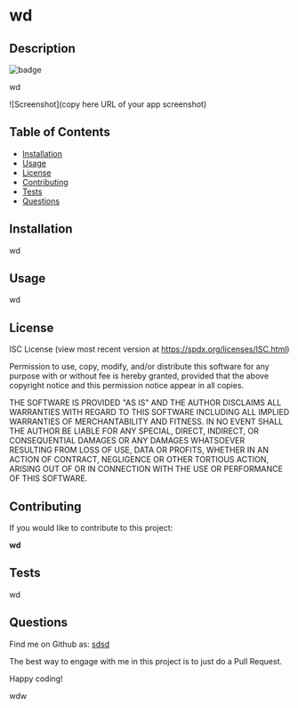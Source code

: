 

# wd

## Description
![badge](https://img.shields.io/badge/license-ISC-blue)

wd

![Screenshot](copy here URL of your app screenshot)

## Table of Contents
- [Installation](#installation)
- [Usage](#usage)
- [License](#license)
- [Contributing](#contributing)
- [Tests](#tests)
- [Questions](#questions)

## Installation
wd

## Usage
wd

## License

ISC License
(view most recent version at https://spdx.org/licenses/ISC.html)

Permission to use, copy, modify, and/or distribute this software for any
purpose with or without fee is hereby granted, provided that the above
copyright notice and this permission notice appear in all copies.

THE SOFTWARE IS PROVIDED "AS IS" AND THE AUTHOR DISCLAIMS ALL WARRANTIES
WITH REGARD TO THIS SOFTWARE INCLUDING ALL IMPLIED WARRANTIES OF
MERCHANTABILITY AND FITNESS. IN NO EVENT SHALL THE AUTHOR BE LIABLE FOR
ANY SPECIAL, DIRECT, INDIRECT, OR CONSEQUENTIAL DAMAGES OR ANY DAMAGES
WHATSOEVER RESULTING FROM LOSS OF USE, DATA OR PROFITS, WHETHER IN AN
ACTION OF CONTRACT, NEGLIGENCE OR OTHER TORTIOUS ACTION, ARISING OUT OF
OR IN CONNECTION WITH THE USE OR PERFORMANCE OF THIS SOFTWARE.


## Contributing
If you would like to contribute to this project:

**wd**

## Tests
wd

## Questions
Find me on Github as: [sdsd](https://github.com/sdsd)

The best way to engage with me in this project is to just do a Pull Request. 

Happy coding!

wdw

